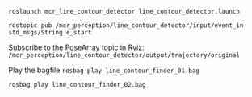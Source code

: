 `roslaunch mcr_line_contour_detector line_contour_detector.launch`

`rostopic pub /mcr_perception/line_contour_detector/input/event_in std_msgs/String e_start`


Subscribe to the PoseArray topic in Rviz: `/mcr_perception/line_contour_detector/output/trajectory/original`

Play the bagfile
`rosbag play line_contour_finder_01.bag`

`rosbag play line_contour_finder_02.bag`
